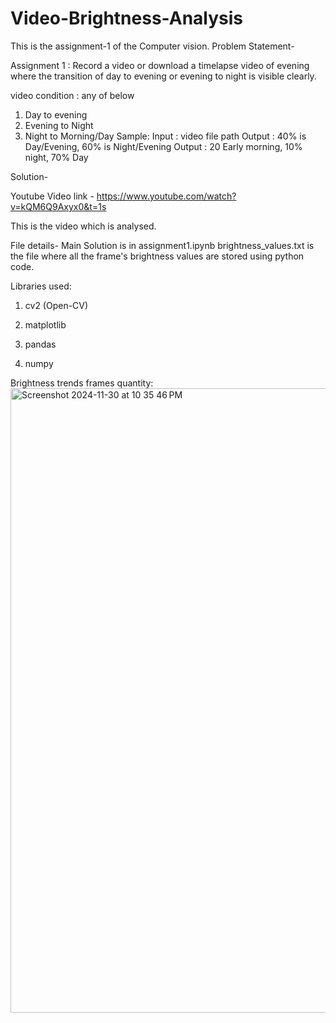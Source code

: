 # Video-Brightness-Analysis
This is the assignment-1 of the Computer vision.
Problem Statement-

Assignment 1 :
Record a video or download a timelapse video of evening where the transition of day to evening or evening to night is visible clearly.

video condition : any of below

1. Day to evening
2. Evening to Night
3. Night to Morning/Day Sample: Input : video file path Output : 40% is Day/Evening, 60% is Night/Evening Output : 20 Early morning, 10% night, 70% Day
   
Solution-

Youtube Video link - https://www.youtube.com/watch?v=kQM6Q9Axyx0&t=1s

This is the video which is analysed.

File details- Main Solution is in assignment1.ipynb
brightness_values.txt is the file where all the frame's brightness values are stored using python code.

Libraries used:

1. cv2 (Open-CV)

2. matplotlib

3. pandas

4. numpy

Brightness trends frames quantity:
<img width="999" alt="Screenshot 2024-11-30 at 10 35 46 PM" src="https://github.com/user-attachments/assets/8a3344dc-212f-4313-b36b-b975d3140e35">

